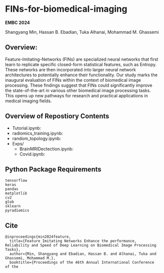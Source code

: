 # FINs-for-biomedical-imaging
**EMBC 2024**

Shangyang Min, Hassan B. Ebadian, Tuka Alhanai, Mohammad M. Ghassemi
## Overview:
Feature-Imitating-Networks (FINs) are specialized neural networks that first learn to replicate specific closed-form statistical features, such as Entropy. These networks are then incorporated into larger neural network architectures to potentially enhance their functionality. Our study marks the inaugural evaluation of FINs within the context of biomedical image processing. These findings suggest that FINs could significantly improve the state-of-the-art in various other biomedical image processing tasks. This opens up new pathways for research and practical applications in medical imaging fields.

## Overview of Repostiory Contents

* Tutorial.ipynb:
* radiomics_training.ipynb:
* random_topology.ipynb:
* Exps/
    * BrainMRIDectection.ipynb:
    * Covid.ipynb:   

## Python Package Requirements

```
tensorflow
keras
pandas
matplotlib
cv2
glob
sklearn
pyradiomics
```

## Cite

```
@inproceedings{min2024feature,
  title={Feature Imitating Networks Enhance the performance, Reliability and Speed of Deep Learning on Biomedical Image Processing Tasks},
  author={Min, Shangyang and Ebadian, Hassan B. and Alhanai, Tuka and Ghassemi, Mohammad M.},
  booktitle={Proceedings of the 46th Annual International Conference of the

```
